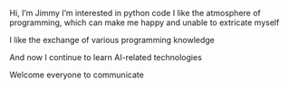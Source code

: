 Hi, I’m Jimmy
I’m interested in python code
I like the atmosphere of programming, which can make me happy and unable to extricate myself

I like the exchange of various programming knowledge

And now I continue to learn AI-related technologies

Welcome everyone to communicate

<!---
Jimmy-frog/Jimmy-frog is a ✨ special ✨ repository because its `README.md` (this file) appears on your GitHub profile.
You can click the Preview link to take a look at your changes.
--->
